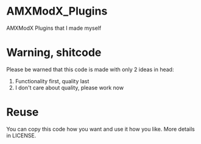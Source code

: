 # AMXModX_Plugins
AMXModX Plugins that I made myself

# Warning, shitcode
Please be warned that this code is made with only 2 ideas in head:
1. Functionality first, quality last
2. I don't care about quality, please work now

# Reuse
You can copy this code how you want and use it how you like. More details in LICENSE.
